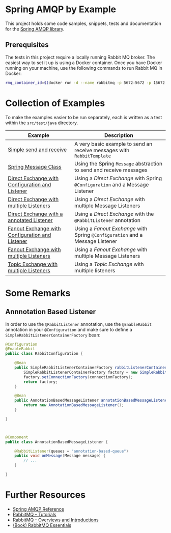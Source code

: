 Spring AMQP by Example
======================

This project holds some code samples, snippets, tests and documentation for the [Spring AMQP library](https://projects.spring.io/spring-amqp/).


Prerequisites
-------------

The tests in this project require a locally running Rabbit MQ broker. The easiest way to set it up is using a Docker container. Once you have Docker running on your machine, use the following commands to run Rabbit MQ in Docker:

```sh
rmq_container_id=$(docker run -d --name rabbitmq -p 5672:5672 -p 15672:15672 rabbitmq) && sleep 5 && docker exec $rmq_container_id rabbitmq-plugins enable rabbitmq_management
```


Collection of Examples
======================

To make the examples easier to be run separately, each is written as a test within the `src/test/java` directory.

| Example | Description |
| ------- | ----------- |
| [Simple send and receive](src/test/java/ch/lihsmi/spring/amqp/byexample/basics/SimpleSendAndReceiveTest.java) | A very basic example to send an receive messages with `RabbitTemplate` |
| [Spring Message Class](src/test/java/ch/lihsmi/spring/amqp/byexample/basics/SpringMessageModelTest.java) | Using the Spring `Message` abstraction to send and receive messages |
| [Direct Exchange with Configuration and Listener](src/test/java/ch/lihsmi/spring/amqp/byexample/exchanges/direct/DirectExchangeWithConfigurationAndListenerTest.java) | Using a *Direct Exchange* with Spring `@Configuration` and a Message Listener |
| [Direct Exchange with multiple Listeners](src/test/java/ch/lihsmi/spring/amqp/byexample/exchanges/direct/DirectExchangeWithMultipleListenersTest.java) | Using a *Direct Exchange* with multiple Message Listeners |
| [Direct Exchange with a annotated Listener](src/test/java/ch/lihsmi/spring/amqp/byexample/exchanges/direct/DirectExchangeWithRabbitListenerAnnotationTest.java) | Using a *Direct Exchange* with the `@RabbitListener` annotation |
| [Fanout Exchange with Configuration and Listener](src/test/java/ch/lihsmi/spring/amqp/byexample/exchanges/fanout/FanoutExchangeWithConfigurationAndListenerTest.java) | Using a *Fanout Exchange* with Spring `@Configuration` and a Message Listener |
| [Fanout Exchange with multiple Listeners](src/test/java/ch/lihsmi/spring/amqp/byexample/exchanges/fanout/FanoutExchangeWithMultipleListenersTest.java) | Using a *Fanout Exchange* with multiple Message Listeners |
| [Topic Exchange with multiple Listeners](src/test/java/ch/lihsmi/spring/amqp/byexample/exchanges/topic/TopicExchangeWithMultipleListenersTest.java) | Using a *Topic Exchange* with multiple listeners |


Some Remarks
============

Annnotation Based Listener
--------------------------

In order to use the `@RabbitListener` annotation, use the `@EnableRabbit` annotation in your `@Configuration` and make sure to define a `SimpleRabbitListenerContainerFactory` bean:

``` java
@Configuration
@EnableRabbit
public class RabbitConfiguration {

    @Bean
    public SimpleRabbitListenerContainerFactory rabbitListenerContainerFactory() {
        SimpleRabbitListenerContainerFactory factory = new SimpleRabbitListenerContainerFactory();
        factory.setConnectionFactory(connectionFactory);
        return factory;
    }

    @Bean
    public AnnotationBasedMessageListener annotationBasedMessageListener() {
        return new AnnotationBasedMessageListener();
    }

}



@Component
public class AnnotationBasedMessageListener {

    @RabbitListener(queues = "annotation-based-queue")
    public void onMessage(Message message) {
        // ...
    }

}
```

Further Resources
=================

* [Spring AMQP Reference](http://docs.spring.io/spring-amqp/reference/html/)
* [RabbitMQ - Tutorials](http://www.rabbitmq.com/getstarted.html)
* [RabbitMQ - Overviews and Introductions](http://www.rabbitmq.com/how.html)
* [(Book) RabbitMQ Essentials](https://www.packtpub.com/application-development/rabbitmq-essentials)
